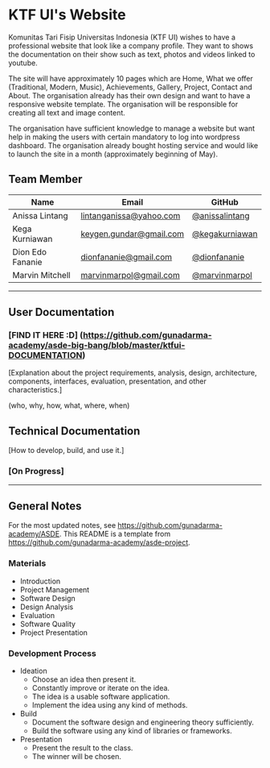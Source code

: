 # KTF UI's Website

Komunitas Tari Fisip Universitas Indonesia (KTF UI) wishes to have a professional website that look like a company profile. They want to shows the documentation on their show such as text, photos and videos linked to youtube. 

The site will have approximately 10 pages which are Home, What we offer (Traditional, Modern, Music), Achievements, Gallery, Project, Contact and About. The organisation already has their own design and want to have a responsive website template. The organisation will be responsible for creating all text and image content. 

The organisation have sufficient knowledge to manage a website but want help in making the users with certain mandatory to log into wordpress dashboard. The organisation already bought hosting service and would like to launch the site in a month (approximately beginning of May).

## Team Member

| Name   | Email              | GitHub |
|--------|--------------------|--------|
| Anissa Lintang | lintanganissa@yahoo.com | [@anissalintang](https://github.com/anissalintang)
| Kega Kurniawan | keygen.gundar@gmail.com | [@kegakurniawan](https://github.com/kegakurniawan)
| Dion Edo Fananie | dionfananie@gmail.com | [@dionfananie](https://github.com/dionfananie)
| Marvin Mitchell | marvinmarpol@gmail.com | [@marvinmarpol](https://github.com/marvinmarpol)

--------------------------------------------------

## User Documentation

### [FIND IT HERE :D] (https://github.com/gunadarma-academy/asde-big-bang/blob/master/ktfui-DOCUMENTATION)

[Explanation about the project requirements, analysis, design, architecture, components, interfaces, evaluation, presentation, and other characteristics.]

(who, why, how, what, where, when)

## Technical Documentation

[How to develop, build, and use it.]
### [On Progress]

--------------------------------------------------

## General Notes

For the most updated notes, see <https://github.com/gunadarma-academy/ASDE>. This README is a template from <https://github.com/gunadarma-academy/asde-project>.

### Materials

+ Introduction
+ Project Management
+ Software Design
+ Design Analysis
+ Evaluation
+ Software Quality
+ Project Presentation

### Development Process

+ Ideation
  + Choose an idea then present it.
  + Constantly improve or iterate on the idea.
  + The idea is a usable software application.
  + Implement the idea using any kind of methods.
+ Build
  + Document the software design and engineering theory sufficiently.
  + Build the software using any kind of libraries or frameworks.
+ Presentation
  + Present the result to the class.
  + The winner will be chosen.
